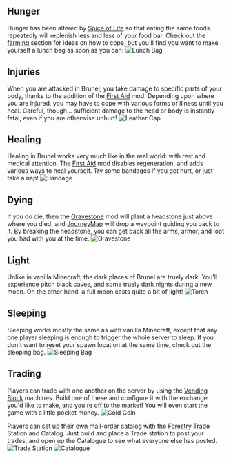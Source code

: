 ## Hunger

Hunger has been altered by [Spice of Life](https://minecraft.curseforge.com/projects/the-spice-of-life)
so that eating the same foods repeatedly
will replenish less and less of your food
bar. Check out the [farming](farming.md) section for
ideas on how to cope, but you'll find you
want to make yourself a lunch bag as soon
as you can:
![Lunch Bag](item:spiceoflife:lunchbag)

## Injuries

When you are attacked in Brunel, you take
damage to specific parts of your body,
thanks to the addition of the [First Aid](https://minecraft.curseforge.com/projects/first-aid)
mod. Depending upon where you are
injured, you may have to cope with
various forms of illness until you heal.
Careful, though... sufficient damage to
the head or body is instantly fatal, even
if you are otherwise unhurt!
![Leather Cap](item:minecraft:leather_helmet)

## Healing

Healing in Brunel works very much like in
the real world: with rest and medical
attention. The [First Aid](https://minecraft.curseforge.com/projects/first-aid) mod disables
regeneration, and adds various ways to
heal yourself. Try some bandages if you
get hurt, or just take a nap!
![Bandage](item:firstaid:bandage)

## Dying

If you do die, then the [Gravestone](https://minecraft.curseforge.com/projects/gravestone-mod) mod
will plant a headstone just above where
you died, and [JourneyMap](https://minecraft.curseforge.com/projects/journeymap) will drop a
waypoint guiding you back to it. By
breaking the headstone, you can get back
all the arms, armor, and loot you had
with you at the time.
![Gravestone](item:gravestone:gravestone)

## Light

Unlike in vanilla Minecraft, the dark
places of Brunel are truely dark. You'll
experience pitch black caves, and some
truely dark nights during a new moon. On
the other hand, a full moon casts quite a
bit of light!
![Torch](item:minecraft:torch)

## Sleeping

Sleeping works mostly the same as with
vanilla Minecraft, except that any one
player sleeping is enough to trigger the
whole server to sleep. If you don't want
to reset your spawn location at the same
time, check out the sleeping bag.
![Sleeping Bag](item:comforts:sleeping_bag@14)

## Trading

Players can trade with one another on the
server by using the [Vending Block](https://minecraft.curseforge.com/projects/vending-block)
machines. Build one of these and configure
it with the exchange you'd like to make,
and you're off to the market! You will
even start the game with a little pocket
money.
![Gold Coin](item:justcoins:gold_coin)

Players can set up their own mail-order
catalog with the [Forestry](https://minecraft.curseforge.com/projects/forestry) Trade
Station and Catalog. Just build and
place a Trade station to post your
trades, and open up the Catalogue to see
what everyone else has posted.
![Trade Station](item:forestry:trade_station)
![Catalogue](item:forestry:catalogue)
